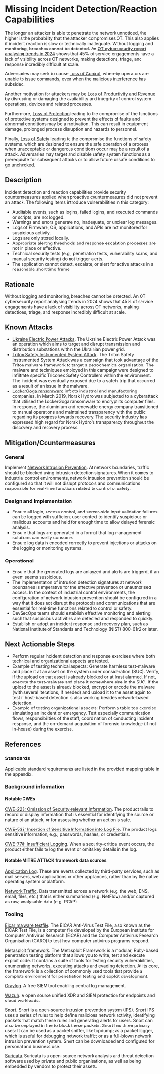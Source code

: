 # Missing Incident Detection/Reaction Capabilities

The longer an attacker is able to penetrate the network unnoticed, the higher is the probability that the attacker compromises OT. This also applies if incident reaction is slow or technically inadequate. Without logging and monitoring, breaches cannot be detected. An [OT cybersecurity report analysing trends in 2024](https://www.dragos.com/ot-cybersecurity-year-in-review/#anchor-report) shows that 45% of service engagements have a lack of visibility across OT networks, making detections, triage, and response incredibly difficult at scale.

Adversaries may seek to cause [Loss of Control](https://attack.mitre.org/techniques/T0827/), whereby operators are unable to issue commands, even when the malicious interference has subsided.

Another motivation for attackers may be [Loss of Productivity and Revenue](https://attack.mitre.org/techniques/T0828/) by disrupting or damaging the availability and integrity of control system operations, devices and related processes.

Furthermore, [Loss of Protection](https://attack.mitre.org/techniques/T0837/) leading to the compromise of the functions of protective systems designed to prevent the effects of faults and abnormal conditions may be a motivation. This can result in equipment damage, prolonged process disruption and hazards to personnel. 

Finally, [Loss of Safety](https://attack.mitre.org/techniques/T0880/) leading to the compromise the functions of safety systems, which are designed to ensure the safe operation of a process when unacceptable or dangerous conditions occur may be a result of a attack. Adversaries may target and disable safety system functions as a prerequisite for subsequent attacks or to allow future unsafe conditions to go unchecked. 

## Description

Incident detection and reaction capabilities provide security countermeasures applied when proactive countermeasures did not prevent an attack. The following items introduce vulnerabilities in this category:

- Auditable events, such as logins, failed logins, and executed commands or scripts, are not logged.
- Warnings and errors generate no, inadequate, or unclear log messages.
- Logs of Firmware, OS, applications, and APIs are not monitored for suspicious activity.
- Logs are only stored locally.
- Appropriate alerting thresholds and response escalation processes are not in place or effective.
- Technical security tests (e.g., penetration tests, vulnerability scans, and manual security testing) do not trigger alerts.
- The application cannot detect, escalate, or alert for active attacks in a reasonable short time frame.

## Rationale

Without logging and monitoring, breaches cannot be detected. An OT cybersecurity report analysing trends in 2024 shows that 45% of service engagements have a lack of visibility across OT networks, making detections, triage, and response incredibly difficult at scale.

## Known Attacks

- [Ukraine Electric Power Attacks](https://attack.mitre.org/campaigns/C0034/). The Ukraine Electric Power Attack was an operation which aims to target and disrupt transmission and distribution substations within the Ukrainian power grid.
- [Triton Safety Instrumented System Attack](https://attack.mitre.org/campaigns/C0030/). The Triton Safety Instrumented System Attack was a campaign that took advantage of the Triton malware framework to target a petrochemical organisation. The malware and techniques employed in this campaign were designed to infiltrate specific Triconex Safety Controllers within the environment. The incident was eventually exposed due to a safety trip that occurred as a result of an issue in the malware.
- [LockerGoga ransomware](https://attack.mitre.org/software/S0372/) infects industrial and manufactoring companies. In March 2019, Norsk Hydro was subjected to a cyberattack that utilised the LockerGoga ransomware to encrypt its computer files. In response, the aluminium and renewable energy company transitioned to manual operations and maintained transparency with the public regarding its progress towards recovery. The security industry has expressed high regard for Norsk Hydro's transparency throughout the discovery and recovery process.

## Mitigation/Countermeasures

### General

Implement [Network Intrusion Prevention](https://attack.mitre.org/mitigations/M0931/). At network boundaries, traffic should be blocked using intrusion detection signatures. When it comes to industrial control environments, network intrusion prevention should be configured so that it will not disrupt protocols and communications responsible for real-time functions related to control or safety.

### Design and Implementation

- Ensure all login, access control, and server-side input validation failures can be logged with sufficient user context to identify suspicious or malicious accounts and held for enough time to allow delayed forensic analysis.
- Ensure that logs are generated in a format that log management solutions can easily consume.
- Ensure log data is encoded correctly to prevent injections or attacks on the logging or monitoring systems.

### Operational

- Ensure that the generated logs are anlayzed and alerts are triggerd, if an event seems suspicious.
- The implementation of intrusion detection signatures at network boundaries is imperative for the effective prevention of unauthorised access. In the context of industrial control environments, the configuration of network intrusion prevention should be configured in a way that it does not disrupt the protocols and communications that are essential for real-time functions related to control or safety.
- DevSecOps teams should establish effective monitoring and alerting such that suspicious activities are detected and responded to quickly.
- Establish or adopt an incident response and recovery plan, such as National Institute of Standards and Technology (NIST) 800-61r2 or later.

## Next Actionable Steps

- Perform regular incident detection and response exercises where both technical and organizational aspects are tested.
- Example of testing technical aspects: Generate harmless test-malware and place it at an asset on the system under consideration (SUC). Verify, if the upload on that asset is already blocked or at least alarmed. If not, execute the test-malware and place it somewhere else in the SUC. If the upload to the asset is already blocked, encrypt or encode the malware (with several iterations, if needed) and upload it to the asset again to test if host-based detection is also working besides network-based detection.
- Example of testing organizational aspects: Perform a table top exercise simulating an incident or emergency. Test especially communication flows, responsibilities of the staff, coordination of conducting incident response, and the on-demand acquisition of forensic knowledge (if not in-house) during the exercise.

## References

### Standards

Applicable standard requirements are listed in the provided mapping table in the appendix.  

### Background information

#### Notable CWEs

[CWE-223: Omission of Security-relevant Information](https://cwe.mitre.org/data/definitions/223.html). The product fails to record or display information that is essential for identifying the source or nature of an attack, or for assessing whether an action is safe.

[CWE-532: Insertion of Sensitive Information into Log File](https://cwe.mitre.org/data/definitions/532.html). The product logs sensitive information, e.g.; passwords, hashes, or credentials.

[CWE-778: Insufficient Logging](https://cwe.mitre.org/data/definitions/778.html). When a security-critical event occurs, the product either fails to log the event or omits key details in the log.

#### Notable MITRE ATT&CK framework data sources

[Application Log](https://attack.mitre.org/datasources/DS0015/). These are events collected by third-party services, such as mail servers, web applications or other appliances, rather than by the native operating system or platform.

[Network Traffic](https://attack.mitre.org/datasources/DS0029/). Data transmitted across a network (e.g. the web, DNS, email, files, etc.) that is either summarised (e.g. NetFlow) and/or captured as raw, analysable data (e.g. PCAP).


### Tooling

[Eicar malware testfile](https://www.eicar.org/download-anti-malware-testfile/). The EICAR Anti-Virus Test File, also known as the EICAR Test File, is a computer file developed by the European Institute for Computer Antivirus Research (EICAR) and the Computer Antivirus Research Organisation (CARO) to test how computer antivirus programs respond.

[Metasploit framework](https://www.metasploit.com/). The Metasploit Framework is a modular, Ruby-based penetration testing platform that allows you to write, test and execute exploit code. It contains a suite of tools for testing security vulnerabilities, enumerating networks, executing attacks and evading detection. At its core, the framework is a collection of commonly used tools that provide a complete environment for penetration testing and exploit development.

[Graylog](https://graylog.org/). A free SIEM tool enabling central log management.

[Wazuh](https://wazuh.com/). A open source unified XDR and SIEM protection for endpoints and cloud workloads.

[Snort](https://www.snort.org/). Snort is a open-source intrusion prevention system (IPS). Snort IPS uses a series of rules to help define malicious network activity, identifying packets that match these rules and generating alerts for users.
Snort can also be deployed in line to block these packets. Snort has three primary uses: It can be used as a packet sniffer, like tcpdump; as a packet logger, which is useful for debugging network traffic; or as a full-blown network intrusion prevention system. Snort can be downloaded and configured for personal and business use.

[Suricata](https://suricata.io/). Suricata is a open-source network analysis and threat detection software used by private and public organisations, as well as being embedded by vendors to protect their assets.
